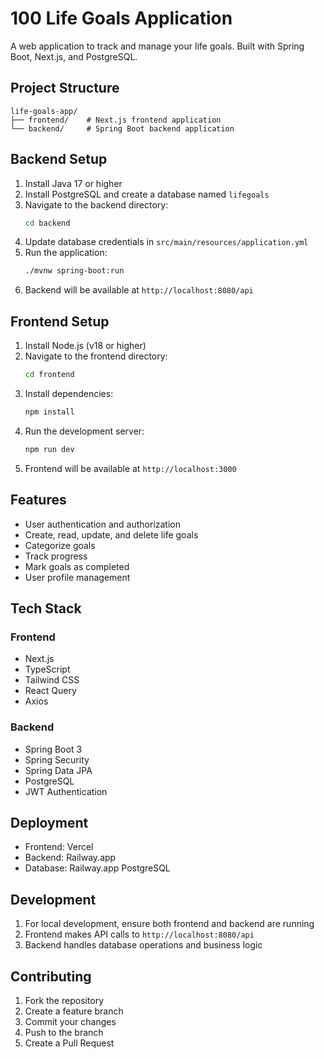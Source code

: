 # 100 Life Goals Application

A web application to track and manage your life goals. Built with Spring Boot, Next.js, and PostgreSQL.

## Project Structure

```
life-goals-app/
├── frontend/    # Next.js frontend application
└── backend/     # Spring Boot backend application
```

## Backend Setup

1. Install Java 17 or higher
2. Install PostgreSQL and create a database named `lifegoals`
3. Navigate to the backend directory:
   ```bash
   cd backend
   ```
4. Update database credentials in `src/main/resources/application.yml`
5. Run the application:
   ```bash
   ./mvnw spring-boot:run
   ```
6. Backend will be available at `http://localhost:8080/api`

## Frontend Setup

1. Install Node.js (v18 or higher)
2. Navigate to the frontend directory:
   ```bash
   cd frontend
   ```
3. Install dependencies:
   ```bash
   npm install
   ```
4. Run the development server:
   ```bash
   npm run dev
   ```
5. Frontend will be available at `http://localhost:3000`

## Features

- User authentication and authorization
- Create, read, update, and delete life goals
- Categorize goals
- Track progress
- Mark goals as completed
- User profile management

## Tech Stack

### Frontend
- Next.js
- TypeScript
- Tailwind CSS
- React Query
- Axios

### Backend
- Spring Boot 3
- Spring Security
- Spring Data JPA
- PostgreSQL
- JWT Authentication

## Deployment

- Frontend: Vercel
- Backend: Railway.app
- Database: Railway.app PostgreSQL

## Development

1. For local development, ensure both frontend and backend are running
2. Frontend makes API calls to `http://localhost:8080/api`
3. Backend handles database operations and business logic

## Contributing

1. Fork the repository
2. Create a feature branch
3. Commit your changes
4. Push to the branch
5. Create a Pull Request 